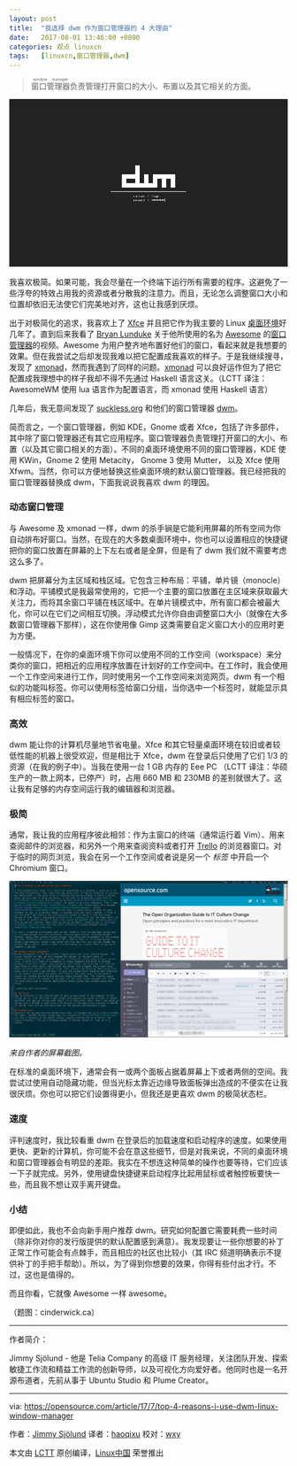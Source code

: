 ```yaml
---
layout: post
title:	"我选择 dwm 作为窗口管理器的 4 大理由"
date:	2017-08-01 13:46:00 +0800 
categories:	观点 linuxcn 
tags:	[linuxcn,窗口管理器,dwm]
---
```




> 
> <ruby> 窗口管理器 <rt>  window manager </rt></ruby>负责管理打开窗口的大小、布置以及其它相关的方面。
> 
> 
> 


![](/Asserts/Images/album/201707/31/225336rtq4f2g2iylgw4s2.jpg)


我喜欢极简。如果可能，我会尽量在一个终端下运行所有需要的程序。这避免了一些浮夸的特效占用我的资源或者分散我的注意力。而且，无论怎么调整窗口大小和位置却依旧无法使它们完美地对齐，这也让我感到厌烦。


出于对极简化的追求，我喜欢上了 [Xfce](https://xfce.org/) 并且把它作为我主要的 Linux [桌面环境](https://en.wikipedia.org/wiki/Desktop_environment)好几年了。直到后来我看了 [Bryan Lunduke](http://lunduke.com/) 关于他所使用的名为 [Awesome](https://awesomewm.org/) 的[窗口管理器](https://en.wikipedia.org/wiki/Window_manager)的视频。Awesome 为用户整齐地布置好他们的窗口，看起来就是我想要的效果。但在我尝试之后却发现我难以把它配置成我喜欢的样子。于是我继续搜寻，发现了 [xmonad](http://xmonad.org/)，然而我遇到了同样的问题。[xmonad](http://xmonad.org/) 可以良好运作但为了把它配置成我理想中的样子我却不得不先通过 Haskell 语言这关。（LCTT 译注： AwesomeWM 使用 lua 语言作为配置语言，而 xmonad 使用 Haskell 语言）


几年后，我无意间发现了 [suckless.org](http://suckless.org/) 和他们的窗口管理器 [dwm](http://dwm.suckless.org/)。


简而言之，一个窗口管理器，例如 KDE，Gnome 或者 Xfce，包括了许多部件，其中除了窗口管理器还有其它应用程序。窗口管理器负责管理打开窗口的大小、布置（以及其它窗口相关的方面）。不同的桌面环境使用不同的窗口管理器，KDE 使用 KWin，Gnome 2 使用 Metacity， Gnome 3 使用 Mutter， 以及 Xfce 使用 Xfwm。当然，你可以方便地替换这些桌面环境的默认窗口管理器。我已经把我的窗口管理器替换成 dwm，下面我说说我喜欢 dwm 的理因。


### 动态窗口管理


与 Awesome 及 xmonad 一样，dwm 的杀手锏是它能利用屏幕的所有空间为你自动排布好窗口。当然，在现在的大多数桌面环境中，你也可以设置相应的快捷键把你的窗口放置在屏幕的上下左右或者是全屏，但是有了 dwm 我们就不需要考虑这么多了。


dwm 把屏幕分为主区域和栈区域。它包含三种布局：平铺，单片镜（monocle）和浮动。平铺模式是我最常使用的，它把一个主要的窗口放置在主区域来获取最大关注力，而将其余窗口平铺在栈区域中。在单片镜模式中，所有窗口都会被最大化，你可以在它们之间相互切换。浮动模式允许你自由调整窗口大小（就像在大多数窗口管理器下那样），这在你使用像 Gimp 这类需要自定义窗口大小的应用时更为方便。


一般情况下，在你的桌面环境下你可以使用不同的工作空间（workspace）来分类你的窗口，把相近的应用程序放置在计划好的工作空间中。在工作时，我会使用一个工作空间来进行工作，同时使用另一个工作空间来浏览网页。dwm 有一个相似的功能叫标签。你可以使用标签给窗口分组，当你选中一个标签时，就能显示具有相应标签的窗口。


### 高效


dwm 能让你的计算机尽量地节省电量。Xfce 和其它轻量桌面环境在较旧或者较低性能的机器上很受欢迎，但是相比于 Xfce，dwm 在登录后只使用了它们 1/3 的资源（在我的例子中）。当我在使用一台 1 GB 内存的 Eee PC （LCTT 译注：华硕生产的一款上网本，已停产）时，占用 660 MB 和 230MB 的差别就很大了。这让我有足够的内存空间运行我的编辑器和浏览器。


### 极简


通常，我让我的应用程序彼此相邻：作为主窗口的终端（通常运行着 Vim）、用来查阅邮件的浏览器，和另外一个用来查阅资料或者打开 [Trello](https://opensource.com/node/22546) 的浏览器窗口。对于临时的网页浏览，我会在另一个工作空间或者说是另一个 *标签* 中开启一个 Chromium 窗口。


![](/Asserts/Images/album/201707/31/225716joxxzxxxeuxo5axn.png)


*来自作者的屏幕截图。*


在标准的桌面环境下，通常会有一或两个面板占据着屏幕上下或者两侧的空间。我尝试过使用自动隐藏功能，但当光标太靠近边缘导致面板弹出造成的不便实在让我很厌烦。你也可以把它们设置得更小，但我还是更喜欢 dwm 的极简状态栏。


### 速度


评判速度时，我比较看重 dwm 在登录后的加载速度和启动程序的速度。如果使用更快、更新的计算机，你可能不会在意这些细节，但是对我来说，不同的桌面环境和窗口管理器会有明显的差距。我实在不想连这种简单的操作也要等待，它们应该一下子就完成。另外，使用键盘快捷键来启动程序比起用鼠标或者触控板要快一些，而且我不想让双手离开键盘。


### 小结


即便如此，我也不会向新手用户推荐 dwm。研究如何配置它需要耗费一些时间（除非你对你的发行版提供的默认配置感到满意）。我发现要让一些你想要的补丁正常工作可能会有点棘手，而且相应的社区也比较小（其 IRC 频道明确表示不提供补丁的手把手帮助）。所以，为了得到你想要的效果，你得有些付出才行。不过，这也是值得的。


而且你看，它就像 Awesome 一样 awesome。


（题图：cinderwick.ca）




---


作者简介：


Jimmy Sjölund - 他是 Telia Company 的高级 IT 服务经理，关注团队开发、探索敏捷工作流和精益工作流的创新导师，以及可视化方向爱好者。他同时也是一名开源布道者，先前从事于 Ubuntu Studio 和 Plume Creator。




---


via: <https://opensource.com/article/17/7/top-4-reasons-i-use-dwm-linux-window-manager>


作者：[Jimmy Sjölund](https://opensource.com/users/jimmysjolund) 译者：[haoqixu](https://github.com/haoqixu) 校对：[wxy](https://github.com/wxy)


本文由 [LCTT](https://github.com/LCTT/TranslateProject) 原创编译，[Linux中国](https://linux.cn/) 荣誉推出
